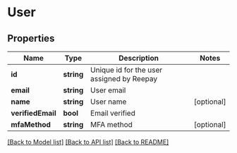 # User

## Properties
Name | Type | Description | Notes
------------ | ------------- | ------------- | -------------
**id** | **string** | Unique id for the user assigned by Reepay | 
**email** | **string** | User email | 
**name** | **string** | User name | [optional] 
**verifiedEmail** | **bool** | Email verified | 
**mfaMethod** | **string** | MFA method | [optional] 

[[Back to Model list]](../../README.md#documentation-for-models) [[Back to API list]](../../README.md#documentation-for-api-endpoints) [[Back to README]](../../README.md)

